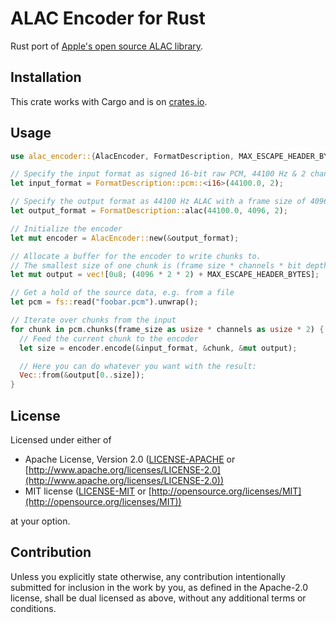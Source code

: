 # ALAC Encoder for Rust

Rust port of [Apple's open source ALAC library](https://macosforge.github.io/alac/).

## Installation

This crate works with Cargo and is on [crates.io](https://crates.io/crates/alac-encoder).

## Usage

```rust
use alac_encoder::{AlacEncoder, FormatDescription, MAX_ESCAPE_HEADER_BYTES};

// Specify the input format as signed 16-bit raw PCM, 44100 Hz & 2 channels
let input_format = FormatDescription::pcm::<i16>(44100.0, 2);

// Specify the output format as 44100 Hz ALAC with a frame size of 4096 & 2 channels
let output_format = FormatDescription::alac(44100.0, 4096, 2);

// Initialize the encoder
let mut encoder = AlacEncoder::new(&output_format);

// Allocate a buffer for the encoder to write chunks to.
// The smallest size of one chunk is (frame size * channels * bit depth in bytes) + max escape header bytes.
let mut output = vec![0u8; (4096 * 2 * 2) + MAX_ESCAPE_HEADER_BYTES];

// Get a hold of the source data, e.g. from a file
let pcm = fs::read("foobar.pcm").unwrap();

// Iterate over chunks from the input
for chunk in pcm.chunks(frame_size as usize * channels as usize * 2) {
  // Feed the current chunk to the encoder
  let size = encoder.encode(&input_format, &chunk, &mut output);

  // Here you can do whatever you want with the result:
  Vec::from(&output[0..size]);
}
```

## License

Licensed under either of

* Apache License, Version 2.0 ([LICENSE-APACHE](LICENSE-APACHE) or [http://www.apache.org/licenses/LICENSE-2.0](http://www.apache.org/licenses/LICENSE-2.0))
* MIT license ([LICENSE-MIT](LICENSE-MIT) or [http://opensource.org/licenses/MIT](http://opensource.org/licenses/MIT))

at your option.

## Contribution

Unless you explicitly state otherwise, any contribution intentionally submitted for inclusion in the work by you, as defined in the Apache-2.0 license, shall be dual licensed as above, without any additional terms or conditions.
